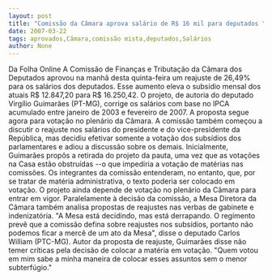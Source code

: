 ```yaml
---
layout: post
title: "Comissão da Câmara aprova salário de R$ 16 mil para deputados "
date: 2007-03-22
tags: aprovados,Câmara,comissão mista,deputados,Salários
author: None
---
```

Da Folha Online
A Comissão de Finanças e Tributação da Câmara dos Deputados aprovou na manhã desta quinta-feira um reajuste de 26,49% para os salários dos deputados. Esse aumento eleva o subsídio mensal dos atuais R$ 12.847,20 para R$ 16.250,42. O projeto, de autoria do deputado Virgílio Guimarães (PT-MG), corrige os salários com base no IPCA acumulado entre janeiro de 2003 e fevereiro de 2007. 
A proposta segue agora para votação no plenário da Câmara.
A comissão também começou a discutir o reajuste nos salários do presidente e do vice-presidente da República, mas decidiu efetivar somente a votação dos subsídios dos parlamentares e adiou a discussão sobre os demais.
Inicialmente, Guimarães propôs a retirada do projeto da pauta, uma vez que as votações na Casa estão obstruídas --o que impediria a votação de matérias nas comissões.
Os integrantes da comissão entenderam, no entanto, que, por se tratar de matéria administrativa, o texto poderia ser colocado em votação. O projeto ainda depende de votação no plenário da Câmara para entrar em vigor.
Paralelamente à decisão da comissão, a Mesa Diretora da Câmara também analisa propostas de reajustes nas verbas de gabinete e indenizatória. \"A Mesa está decidindo, mas está derrapando. O regimento prevê que a comissão defina sobre reajustes nos subsídios, portanto não podemos ficar a mercê de um ato da Mesa\", disse o deputado Carlos William (PTC-MG). 
Autor da proposta de reajuste, Guimarães disse não temer críticas pela decisão de colocar a matéria em votação. \"Quem votou em mim sabe a minha maneira de colocar esses assuntos sem o menor subterfúgio.\" 
